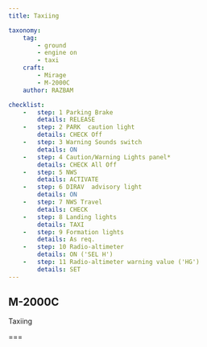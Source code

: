 ```yaml
---
title: Taxiing

taxonomy:
    tag:
        - ground
        - engine on
        - taxi
    craft:
        - Mirage
        - M-2000C
    author: RAZBAM

checklist:
    -   step: 1 Parking Brake    
        details: RELEASE  
    -   step: 2 PARK  caution light    
        details: CHECK Off  
    -   step: 3 Warning Sounds switch    
        details: ON  
    -   step: 4 Caution/Warning Lights panel*    
        details: CHECK All Off  
    -   step: 5 NWS    
        details: ACTIVATE  
    -   step: 6 DIRAV  advisory light    
        details: ON  
    -   step: 7 NWS Travel    
        details: CHECK  
    -   step: 8 Landing lights    
        details: TAXI  
    -   step: 9 Formation lights    
        details: As req.  
    -   step: 10 Radio-altimeter    
        details: ON ('SEL H')  
    -   step: 11 Radio-altimeter warning value ('HG')    
        details: SET
---
```


## M-2000C 
Taxiing

===

